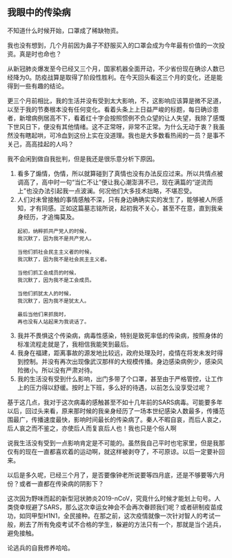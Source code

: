 ## 我眼中的传染病

不知道什么时候开始，口罩成了稀缺物资。

我也没有想到，几个月前因为鼻子不舒服买入的口罩会成为今年最有价值的一次投资。真是时也命也？

从新冠肺炎爆发至今已经又三个月，国家机器全面开动，不少省份现在确诊人数已经降为0。防疫战算是取得了阶段性胜利。在今天回头看这三个月的变化，还是能得到一些有趣的结论。

更三个月前相比，我的生活并没有受到太大影响，不，这影响应该算是微不足道，以至于我的节奏根本没有任何变化。看着头条上上日益严峻的标题，每日确诊患者，新增病例居高不下，看着红十字会按照惯例不负众望的让人失望，我除了感慨下世风日下，便没有其他情绪。这不正常呀，非常不正常。为什么无动于衷？我虽然没有瞎起哄，可冷血到这份上实在没道理。我也是大多数看热闹的一员？是事不关己，高高挂起的人吗？

我不会闲到做自我批判，但是我还是很乐意分析下原因。
1. 看多了煽情，伪情，所以就算碰到了真情也没有办法反应过来。所以共情点被调高了，高中时一句“当仁不让”便让我心潮澎湃不已，现在满篇的“逆流而上”也没办法引起我一点波澜。何况他们大多技术拙略，不堪忍受。
2. 人们对未曾接触的事情感触不深，只有身边确确实实的发生了，能够被人所感知，才有同感。正如这篇墓志铭所说，起初我不关心，甚至不在意，直到我亲身经历，才追悔莫及。
    ```
    起初，纳粹抓共产党人的时候，
    我沉默了，因为我不是共产党人。

    当他们抓社会民主主义者的时候，
    我沉默了，因为我不是社会民主主义者。

    当他们抓工会成员的时候，
    我沉默了，因为我不是工会成员。

    当他们抓犹太人的时候，
    我沉默了，因为我不是犹太人。

    最后当他们来抓我时，
    再也没有人站起来为我说话了。
    ```
3. 我并不畏惧这个传染病，病毒性感染，特别是致死率低的传染病，按照身体的标准流程走就是了，我相信我能笑到最后。
4. 我身在福建，距离事故的源发地比较远，政府处理及时，疫情在将发未发时得到控制。并没有再次出现像武汉那样的大规模传播。身边感染病例少，感染风险微小。所以没有严肃对待。
5. 我的生活没有受到什么影响，出门多带了个口罩，甚至由于严格管控，让工作上的压力得以舒缓。按时上下班，多么好的待遇，以前怎么没享受过呢？

基于这几点，我对于这次病毒的感触甚至不如十几年前的SARS病毒。可能要多年以后，回过头来看，原来那时候的我亲身经历了一场本世纪感染人数最多，传播范围最广，传播速度最快，影响时间最长的传染病了。秦人不暇自哀，而后人哀之，后人哀之而不鉴之，亦使后人而复哀后人也！我也只是个俗人啊

说我生活没有受到一点影响肯定是不可能的。虽然我自己平时也宅家里，但是我那仅有的现在一直都喜欢着的运动啊，就这样被剥夺了，不可原谅。以后一定要补回来。

以后是多久呢，已经三个月了，是否要像钟老所说要等四月底，还是不够要等六月份？或者一直都在传染病的阴影下？

这次因为野味而起的新型冠状肺炎2019-nCoV，究竟什么时候才能划上句号。人类侥幸规避了SARS，那么这次幸运女神会不会再次眷顾我们呢？或者研制疫苗成功，如同甲型H1N1，全民接种。在那之前，这次疫情就像一次针对智人的考试一般，刷去了所有免疫考试不合格的学生，躲避的方法只有一个，那就是当个逃兵，避免接触。

论逃兵的自我修养哈哈。
